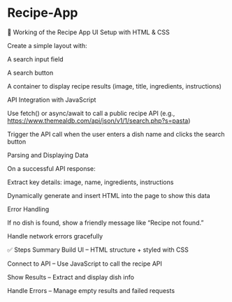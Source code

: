 # Recipe-App
🔧 Working of the Recipe App
UI Setup with HTML & CSS

Create a simple layout with:

A search input field

A search button

A container to display recipe results (image, title, ingredients, instructions)

API Integration with JavaScript

Use fetch() or async/await to call a public recipe API (e.g., https://www.themealdb.com/api/json/v1/1/search.php?s=pasta)

Trigger the API call when the user enters a dish name and clicks the search button

Parsing and Displaying Data

On a successful API response:

Extract key details: image, name, ingredients, instructions

Dynamically generate and insert HTML into the page to show this data

Error Handling

If no dish is found, show a friendly message like “Recipe not found.”

Handle network errors gracefully

✅ Steps Summary
Build UI – HTML structure + styled with CSS

Connect to API – Use JavaScript to call the recipe API

Show Results – Extract and display dish info

Handle Errors – Manage empty results and failed requests
